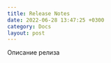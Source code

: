 ```yaml
---
title: Release Notes
date: 2022-06-28 13:47:25 +0300
category: Docs
layout: post
---
```


Описание релиза